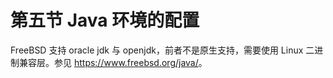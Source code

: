 # 第五节 Java 环境的配置

FreeBSD 支持 oracle jdk 与 openjdk，前者不是原生支持，需要使用 Linux 二进制兼容层。参见 <https://www.freebsd.org/java/>。